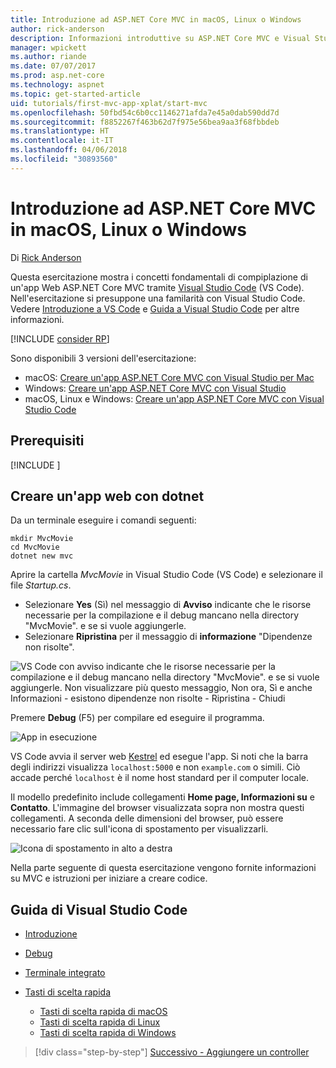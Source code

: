 ```yaml
---
title: Introduzione ad ASP.NET Core MVC in macOS, Linux o Windows
author: rick-anderson
description: Informazioni introduttive su ASP.NET Core MVC e Visual Studio Code in macOS, Linux e Windows
manager: wpickett
ms.author: riande
ms.date: 07/07/2017
ms.prod: asp.net-core
ms.technology: aspnet
ms.topic: get-started-article
uid: tutorials/first-mvc-app-xplat/start-mvc
ms.openlocfilehash: 50fbd54c6b0cc1146271afda7e45a0dab590dd7d
ms.sourcegitcommit: f8852267f463b62d7f975e56bea9aa3f68fbbdeb
ms.translationtype: HT
ms.contentlocale: it-IT
ms.lasthandoff: 04/06/2018
ms.locfileid: "30893560"
---
```

# <a name="introduction-to-aspnet-core-mvc-on-macos-linux-or-windows"></a>Introduzione ad ASP.NET Core MVC in macOS, Linux o Windows

Di [Rick Anderson](https://twitter.com/RickAndMSFT)

Questa esercitazione mostra i concetti fondamentali di compiplazione di un'app Web ASP.NET Core MVC tramite [Visual Studio Code](https://code.visualstudio.com) (VS Code). Nell'esercitazione si presuppone una familarità con Visual Studio Code. Vedere [Introduzione a VS Code](https://code.visualstudio.com/docs) e [Guida a Visual Studio Code](#visual-studio-code-help) per altre informazioni. 

[!INCLUDE [consider RP](../../includes/razor.md)]

Sono disponibili 3 versioni dell'esercitazione:

* macOS: [Creare un'app ASP.NET Core MVC con Visual Studio per Mac](xref:tutorials/first-mvc-app-mac/start-mvc)
* Windows: [Creare un'app ASP.NET Core MVC con Visual Studio](xref:tutorials/first-mvc-app/start-mvc)
* macOS, Linux e Windows: [Creare un'app ASP.NET Core MVC con Visual Studio Code](xref:tutorials/first-mvc-app-xplat/start-mvc) 

## <a name="prerequisites"></a>Prerequisiti

[!INCLUDE [](~/includes/net-core-prereqs-vscode.md)]

## <a name="create-a-web-app-with-dotnet"></a>Creare un'app web con dotnet

Da un terminale eseguire i comandi seguenti:

```console
mkdir MvcMovie
cd MvcMovie
dotnet new mvc
```

Aprire la cartella *MvcMovie* in Visual Studio Code (VS Code) e selezionare il file *Startup.cs*.

- Selezionare **Yes** (Sì) nel messaggio di **Avviso** indicante che le risorse necessarie per la compilazione e il debug mancano nella directory "MvcMovie". e se si vuole aggiungerle.
- Selezionare **Ripristina** per il messaggio di **informazione** "Dipendenze non risolte".

![VS Code con avviso indicante che le risorse necessarie per la compilazione e il debug mancano nella directory "MvcMovie". e se si vuole aggiungerle. Non visualizzare più questo messaggio, Non ora, Sì e anche Informazioni - esistono dipendenze non risolte - Ripristina - Chiudi](../web-api-vsc/_static/vsc_restore.png)

Premere **Debug** (F5) per compilare ed eseguire il programma.

![App in esecuzione](../first-mvc-app/start-mvc/_static/1.png)

VS Code avvia il server web [Kestrel](xref:fundamentals/servers/kestrel) ed esegue l'app. Si noti che la barra degli indirizzi visualizza `localhost:5000` e non `example.com` o simili. Ciò accade perché `localhost` è il nome host standard per il computer locale.

Il modello predefinito include collegamenti **Home page, Informazioni su** e **Contatto**. L'immagine del browser visualizzata sopra non mostra questi collegamenti. A seconda delle dimensioni del browser, può essere necessario fare clic sull'icona di spostamento per visualizzarli.

![Icona di spostamento in alto a destra](../first-mvc-app/start-mvc/_static/2.png)

Nella parte seguente di questa esercitazione vengono fornite informazioni su MVC e istruzioni per iniziare a creare codice.

## <a name="visual-studio-code-help"></a>Guida di Visual Studio Code

- [Introduzione](https://code.visualstudio.com/docs)
- [Debug](https://code.visualstudio.com/docs/editor/debugging)
- [Terminale integrato](https://code.visualstudio.com/docs/editor/integrated-terminal)
- [Tasti di scelta rapida](https://code.visualstudio.com/docs/getstarted/keybindings#_keyboard-shortcuts-reference)

  - [Tasti di scelta rapida di macOS](https://code.visualstudio.com/shortcuts/keyboard-shortcuts-macos.pdf)
  - [Tasti di scelta rapida di Linux](https://code.visualstudio.com/shortcuts/keyboard-shortcuts-linux.pdf)
  - [Tasti di scelta rapida di Windows](https://code.visualstudio.com/shortcuts/keyboard-shortcuts-windows.pdf)

> [!div class="step-by-step"]
> [Successivo - Aggiungere un controller](adding-controller.md)
